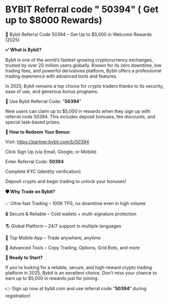 # BYBIT Referral code " 50394" ( Get up to $8000 Rewards)
🚀 Bybit Referral Code 50394 – Get Up to $5,000 in Welcome Rewards (2025)

**✅ What is Bybit?**

Bybit is one of the world’s fastest-growing cryptocurrency exchanges, trusted by over 20 million users globally. Known for its zero downtime, low trading fees, and powerful derivatives platform, Bybit offers a professional trading experience with advanced tools and features.

In 2025, Bybit remains a top choice for crypto traders thanks to its security, ease of use, and generous bonus programs.

🎁 Use Bybit Referral Code: "**50394**"

New users can claim up to $5,000 in rewards when they sign up with referral code 50394. This includes deposit bonuses, fee discounts, and special task-based prizes.

**🔽 How to Redeem Your Bonus:**

Visit: https://partner.bybit.com/b/50394

Click Sign Up (via Email, Google, or Mobile)

Enter Referral Code: **50394**

Complete KYC (identity verification)

Deposit crypto and begin trading to unlock your bonuses!

**🛡️ Why Trade on Bybit?**

✅ Ultra-fast Trading – 100K TPS, no downtime even in high volume

🔒 Secure & Reliable – Cold wallets + multi-signature protection

🌎 Global Platform – 24/7 support in multiple languages

📲 Top Mobile App – Trade anywhere, anytime

🧠 Advanced Tools – Copy Trading, Options, Grid Bots, and more

**🚀 Ready to Start?**

If you're looking for a reliable, secure, and high-reward crypto trading platform in 2025, Bybit is an excellent choice. Don’t miss your chance to earn up to $5,000 in rewards just for joining.

👉 Sign up now at bybit.com and use referral code "**50394**" during registration!
